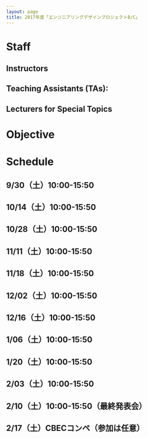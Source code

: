 ```yaml
---
layout: page
title: 2017年度「エンジニアリングデザインプロジェクトB/C」
---
```


# Staff

## Instructors

## Teaching Assistants (TAs):

## Lecturers for Special Topics

# Objective

# Schedule

## 9/30（土）10:00-15:50

## 10/14（土）10:00-15:50

## 10/28（土）10:00-15:50

## 11/11（土）10:00-15:50

## 11/18（土）10:00-15:50

## 12/02（土）10:00-15:50

## 12/16（土）10:00-15:50

## 1/06（土）10:00-15:50

## 1/20（土）10:00-15:50

## 2/03（土）10:00-15:50

## 2/10（土）10:00-15:50（最終発表会）

## 2/17（土）CBECコンペ（参加は任意）
